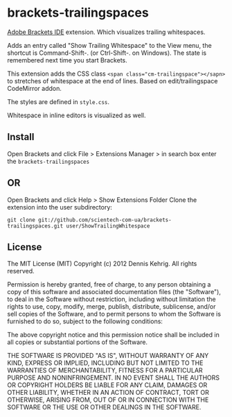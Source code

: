 brackets-trailingspaces
=======================

[Adobe Brackets IDE](http://brackets.io/) extension. Which visualizes trailing whitespaces.

Adds an entry called "Show Trailing Whitespace" to the View menu, the shortcut is Command-Shift-. (or Ctrl-Shift-. on Windows). The state is remembered next time you start Brackets.

This extension adds the CSS class `<span class="cm-trailingspace"></sapn>` to stretches of whitespace at the end of lines. Based on edit/trailingspace CodeMirror addon.

The styles are defined in `style.css`.

Whitespace in inline editors is visualized as well.


## Install

Open Brackets and click File > Extensions Manager > in search box enter the `brackets-trailingspaces`

## OR

Open Brackets and click Help > Show Extensions Folder
Clone the extension into the user subdirectory:

    git clone git://github.com/scientech-com-ua/brackets-trailingspaces.git user/ShowTrailingWhitespace


## License

The MIT License (MIT)
Copyright (c) 2012 Dennis Kehrig. All rights reserved.
 
Permission is hereby granted, free of charge, to any person obtaining a copy of this software and associated documentation files (the "Software"), to deal in the Software without restriction, including without limitation the rights to use, copy, modify, merge, publish, distribute, sublicense, and/or sell copies of the Software, and to permit persons to whom the Software is furnished to do so, subject to the following conditions:
 
The above copyright notice and this permission notice shall be included in all copies or substantial portions of the Software.
 
THE SOFTWARE IS PROVIDED "AS IS", WITHOUT WARRANTY OF ANY KIND, EXPRESS OR IMPLIED, INCLUDING BUT NOT LIMITED TO THE WARRANTIES OF MERCHANTABILITY, FITNESS FOR A PARTICULAR PURPOSE AND NONINFRINGEMENT. IN NO EVENT SHALL THE AUTHORS OR COPYRIGHT HOLDERS BE LIABLE FOR ANY CLAIM, DAMAGES OR OTHER LIABILITY, WHETHER IN AN ACTION OF CONTRACT, TORT OR OTHERWISE, ARISING FROM, OUT OF OR IN CONNECTION WITH THE SOFTWARE OR THE USE OR OTHER DEALINGS IN THE SOFTWARE.
